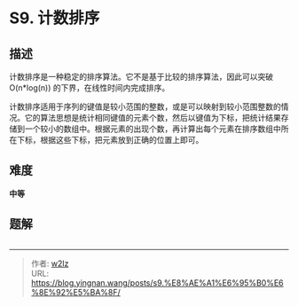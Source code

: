 # S9. 计数排序


<!--more-->

## 描述

计数排序是一种稳定的排序算法。它不是基于比较的排序算法，因此可以突破 O(n*log(n)) 的下界，在线性时间内完成排序。

计数排序适用于序列的键值是较小范围的整数，或是可以映射到较小范围整数的情况。它的算法思想是统计相同键值的元素个数，然后以键值为下标，把统计结果存储到一个较小的数组中。根据元素的出现个数，再计算出每个元素在排序数组中所在下标，根据这些下标，把元素放到正确的位置上即可。

## 难度

**中等**

## 题解

```java

```


---

> 作者: [w2lz](https://github.com/w2lz)  
> URL: https://blog.yingnan.wang/posts/s9.%E8%AE%A1%E6%95%B0%E6%8E%92%E5%BA%8F/  

